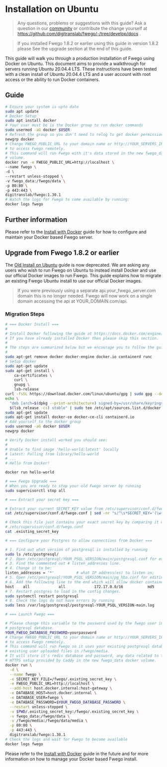 # Installation on Ubuntu

> Any questions, problems or suggestions with this guide? Ask a question in our
> [community](https://community.fwego.io/) or contribute the change yourself at
> https://github.com/digitranslab/fwego/-/tree/develop/docs .

> If you installed Fwego 1.8.2 or earlier using this guide in version 1.8.2 please
> See the upgrade section at the end of this guide.

This guide will walk you through a production installation of Fwego using Docker 
on Ubuntu. This document aims to provide a walkthrough for servers running Ubuntu 
20.04.4 LTS. These instructions have been tested with a clean install of Ubuntu 
20.04.4 LTS and a user account with root access or the ability to run Docker containers. 

## Guide 

```bash
# Ensure your system is upto date
sudo apt update
# Docker Setup
sudo apt install docker
# Your user must be in the Docker group to run docker commands
sudo usermod -aG docker $USER
# Refresh the group so you don't need to relog to get docker permissions
newgrp docker 
# Change FWEGO_PUBLIC_URL to your domain name or http://YOUR_SERVERS_IP if you want
# to access Fwego remotely.
# This command will run Fwego with it's data stored in the new fwego_data docker 
# volume.
docker run -e FWEGO_PUBLIC_URL=http://localhost \
--name fwego \
-d \
--restart unless-stopped \
-v fwego_data:/fwego/data \
-p 80:80 \
-p 443:443 \
digitranslab/fwego:1.30.1
# Watch the logs for Fwego to come available by running:
docker logs fwego
```

## Further information 

Please refer to the [Install with Docker](install-with-docker.md) guide for how to
configure and maintain your Docker based Fwego server.

## Upgrade from Fwego 1.8.2 or earlier

The [Old Install on Ubuntu](old-install-on-ubuntu.md) guide is now deprecated. We are 
asking any users who wish to run Fwego on Ubuntu to instead install Docker and use our
official Docker images to run Fwego. This guide explains how to migrate an existing
Fwego Ubuntu install to use our official Docker images.

> If you were previously using a separate api.your_fwego_server.com domain this is no
> longer needed. Fwego will now work on a single domain accessing the api at 
> YOUR_DOMAIN.com/api. 

### Migration Steps

```bash
# === Docker Install ===
#
# Install Docker following the guide at https://docs.docker.com/engine/install/ubuntu/.
# If you have already installed Docker then please skip this section.
#
# The steps are summarized below but we encourage you to follow the guide itself:
#
sudo apt-get remove docker docker-engine docker.io containerd runc
# Setup docker
sudo apt-get update
sudo apt-get install \
    ca-certificates \
    curl \
    gnupg \
    lsb-release
curl -fsSL https://download.docker.com/linux/ubuntu/gpg | sudo gpg --dearmor -o /usr/share/keyrings/docker-archive-keyring.gpg
echo \
  "deb [arch=$(dpkg --print-architecture) signed-by=/usr/share/keyrings/docker-archive-keyring.gpg] https://download.docker.com/linux/ubuntu \
  $(lsb_release -cs) stable" | sudo tee /etc/apt/sources.list.d/docker.list > /dev/null
sudo apt-get update
sudo apt-get install docker-ce docker-ce-cli containerd.io
# Add yourself to the docker group
sudo usermod -aG docker $USER
newgrp docker

# Verify Docker install worked you should see:
#
# Unable to find image 'hello-world:latest' locally
# latest: Pulling from library/hello-world
# ...
# Hello from Docker!

docker run hello-world

# === Fwego Upgrade ===
# When you are ready to stop your old Fwego server by running
sudo supervisorctl stop all

# === Extract your secret key ===

# Extract your current SECRET_KEY value from /etc/supervisor/conf.d/fwego.conf
cat /etc/supervisor/conf.d/fwego.conf | sed -nr "s/^\s*SECRET_KEY='(\w+)',/\1/p" > .existing_secret_key

# Check this file just contains your exact secret key by comparing it with 
# /etc/supervisor/conf.d/fwego.conf 
cat .existing_secret_key

# === Configure your Postgres to allow connections from Docker ===

# 1. Find out what version of postgresql is installed by running 
sudo ls /etc/postgresql/ 
# 2. Open /etc/postgresql/YOUR_PSQL_VERSION/main/postgresql.conf for editing as root
# 3. Find the commented out # listen_addresses line.
# 4. Change it to be:
listen_addresses = '*'          # what IP address(es) to listen on;
# 5. Open /etc/postgresql/YOUR_PSQL_VERSION/main/pg_hba.conf for editing as root
# 6. Add the following line to the end which will allow docker containers to connect.
host    all             all             172.17.0.0/16           md5
# 7. Restart postgres to load in the config changes.
sudo systemctl restart postgresql
# 8. Check the logs do not have errors by running
sudo less /var/log/postgresql/postgresql-YOUR_PSQL_VERSION-main.log

# === Launch Fwego ===

# Please change this variable to the password used by the fwego user in your 
# postgresql database.
YOUR_FWEGO_DATABASE_PASSWORD=yourpassword
# Change FWEGO_PUBLIC_URL to your domain name or http://YOUR_SERVERS_IP if you want
# to access Fwego remotely.
# This command will run Fwego so it uses your existing postgresql database and your
# existing user uploaded files in /fwego/media. 
# It will store it's redis database and password, any data related to the automatic 
# HTTPS setup provided by Caddy in the new fwego_data docker volume.
docker run \
  -d \
  --name fwego \
  -e SECRET_KEY_FILE=/fwego/.existing_secret_key \
  -e FWEGO_PUBLIC_URL=http://localhost \
  --add-host host.docker.internal:host-gateway \
  -e DATABASE_HOST=host.docker.internal \
  -e DATABASE_USER=fwego \
  -e DATABASE_PASSWORD=$YOUR_FWEGO_DATABASE_PASSWORD \
  --restart unless-stopped \
  -v $PWD/.existing_secret_key:/fwego/.existing_secret_key \
  -v fwego_data:/fwego/data \
  -v /fwego/media:/fwego/data/media \
  -p 80:80 \
  -p 443:443 \
  digitranslab/fwego:1.30.1
# Check the logs and wait for Fwego to become available
docker logs fwego
```

Please refer to the [Install with Docker](install-with-docker.md) guide in the future
and for more information on how to manage your Docker based Fwego install.
